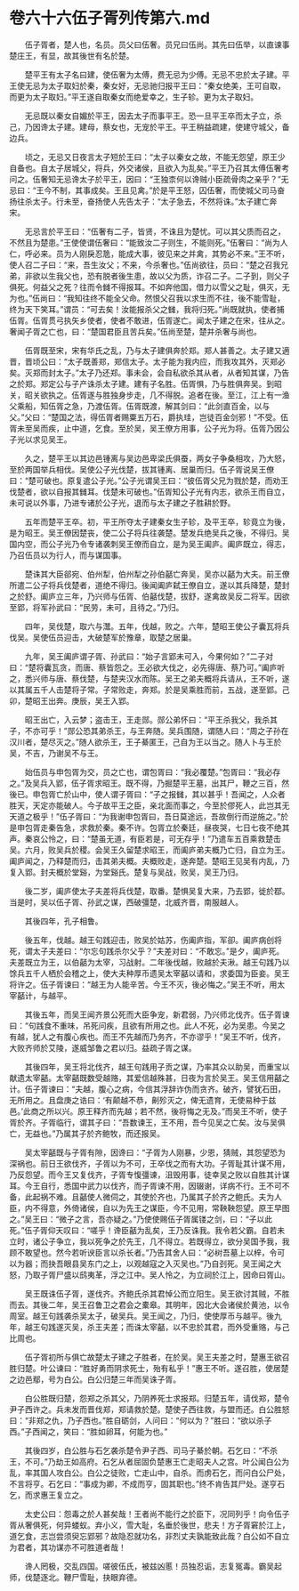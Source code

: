 # 卷六十六伍子胥列传第六.md

　　伍子胥者，楚人也，名员。员父曰伍奢。员兄曰伍尚。其先曰伍举，以直谏事楚庄王，有显，故其後世有名於楚。

　　楚平王有太子名曰建，使伍奢为太傅，费无忌为少傅。无忌不忠於太子建。平王使无忌为太子取妇於秦，秦女好，无忌驰归报平王曰：“秦女绝美，王可自取，而更为太子取妇。”平王遂自取秦女而绝爱幸之，生子轸。更为太子取妇。

　　无忌既以秦女自媚於平王，因去太子而事平王。恐一旦平王卒而太子立，杀己，乃因谗太子建。建母，蔡女也，无宠於平王。平王稍益疏建，使建守城父，备边兵。

　　顷之，无忌又日夜言太子短於王曰：“太子以秦女之故，不能无怨望，原王少自备也。自太子居城父，将兵，外交诸侯，且欲入为乱矣。”平王乃召其太傅伍奢考问之。伍奢知无忌谗太子於平王，因曰：“王独柰何以谗贼小臣疏骨肉之亲乎？”无忌曰：“王今不制，其事成矣。王且见禽。”於是平王怒，囚伍奢，而使城父司马奋扬往杀太子。行未至，奋扬使人先告太子：“太子急去，不然将诛。”太子建亡奔宋。

　　无忌言於平王曰：“伍奢有二子，皆贤，不诛且为楚忧。可以其父质而召之，不然且为楚患。”王使使谓伍奢曰：“能致汝二子则生，不能则死。”伍奢曰：“尚为人仁，呼必来。员为人刚戾忍卼，能成大事，彼见来之并禽，其势必不来。”王不听，使人召二子曰：“来，吾生汝父；不来，今杀奢也。”伍尚欲往，员曰：“楚之召我兄弟，非欲以生我父也，恐有脱者後生患，故以父为质，诈召二子。二子到，则父子俱死。何益父之死？往而令雠不得报耳。不如奔他国，借力以雪父之耻，俱灭，无为也。”伍尚曰：“我知往终不能全父命。然恨父召我以求生而不往，後不能雪耻，终为天下笑耳。”谓员：“可去矣！汝能报杀父之雠，我将归死。”尚既就执，使者捕伍胥。伍胥贯弓执矢乡使者，使者不敢进，伍胥遂亡。闻太子建之在宋，往从之。奢闻子胥之亡也，曰：“楚国君臣且苦兵矣。”伍尚至楚，楚并杀奢与尚也。

　　伍胥既至宋，宋有华氏之乱，乃与太子建俱奔於郑。郑人甚善之。太子建又適晋，晋顷公曰：“太子既善郑，郑信太子。太子能为我内应，而我攻其外，灭郑必矣。灭郑而封太子。”太子乃还郑。事未会，会自私欲杀其从者，从者知其谋，乃告之於郑。郑定公与子产诛杀太子建。建有子名胜。伍胥惧，乃与胜俱奔吴。到昭关，昭关欲执之。伍胥遂与胜独身步走，几不得脱。追者在後。至江，江上有一渔父乘船，知伍胥之急，乃渡伍胥。伍胥既渡，解其剑曰：“此剑直百金，以与父。”父曰：“楚国之法，得伍胥者赐粟五万石，爵执珪，岂徒百金剑邪！”不受。伍胥未至吴而疾，止中道，乞食。至於吴，吴王僚方用事，公子光为将。伍胥乃因公子光以求见吴王。

　　久之，楚平王以其边邑锺离与吴边邑卑梁氏俱蚕，两女子争桑相攻，乃大怒，至於两国举兵相伐。吴使公子光伐楚，拔其锺离、居巢而归。伍子胥说吴王僚曰：“楚可破也。原复遣公子光。”公子光谓吴王曰：“彼伍胥父兄为戮於楚，而劝王伐楚者，欲以自报其雠耳。伐楚未可破也。”伍胥知公子光有内志，欲杀王而自立，未可说以外事，乃进专诸於公子光，退而与太子建之子胜耕於野。

　　五年而楚平王卒。初，平王所夺太子建秦女生子轸，及平王卒，轸竟立为後，是为昭王。吴王僚因楚丧，使二公子将兵往袭楚。楚发兵绝吴兵之後，不得归。吴国内空，而公子光乃令专诸袭刺吴王僚而自立，是为吴王阖庐。阖庐既立，得志，乃召伍员以为行人，而与谋国事。

　　楚诛其大臣郤宛、伯州犁，伯州犁之孙伯嚭亡奔吴，吴亦以嚭为大夫。前王僚所遣二公子将兵伐楚者，道绝不得归。後闻阖庐弑王僚自立，遂以其兵降楚，楚封之於舒。阖庐立三年，乃兴师与伍胥、伯嚭伐楚，拔舒，遂禽故吴反二将军。因欲至郢，将军孙武曰：“民劳，未可，且待之。”乃归。

　　四年，吴伐楚，取六与灊。五年，伐越，败之。六年，楚昭王使公子囊瓦将兵伐吴。吴使伍员迎击，大破楚军於豫章，取楚之居巢。

　　九年，吴王阖庐谓子胥、孙武曰：“始子言郢未可入，今果何如？”二子对曰：“楚将囊瓦贪，而唐、蔡皆怨之。王必欲大伐之，必先得唐、蔡乃可。”阖庐听之，悉兴师与唐、蔡伐楚，与楚夹汉水而陈。吴王之弟夫概将兵请从，王不听，遂以其属五千人击楚将子常。子常败走，奔郑。於是吴乘胜而前，五战，遂至郢。己卯，楚昭王出奔。庚辰，吴王入郢。

　　昭王出亡，入云梦；盗击王，王走郧。郧公弟怀曰：“平王杀我父，我杀其子，不亦可乎！”郧公恐其弟杀王，与王奔随。吴兵围随，谓随人曰：“周之子孙在汉川者，楚尽灭之。”随人欲杀王，王子綦匿王，己自为王以当之。随人卜与王於吴，不吉，乃谢吴不与王。

　　始伍员与申包胥为交，员之亡也，谓包胥曰：“我必覆楚。”包胥曰：“我必存之。”及吴兵入郢，伍子胥求昭王。既不得，乃掘楚平王墓，出其尸，鞭之三百，然後已。申包胥亡於山中，使人谓子胥曰：“子之报雠，其以甚乎！吾闻之，人众者胜天，天定亦能破人。今子故平王之臣，亲北面而事之，今至於僇死人，此岂其无天道之极乎！”伍子胥曰：“为我谢申包胥曰，吾日莫途远，吾故倒行而逆施之。”於是申包胥走秦告急，求救於秦。秦不许。包胥立於秦廷，昼夜哭，七日七夜不绝其声。秦哀公怜之，曰：“楚虽无道，有臣若是，可无存乎！”乃遣车五百乘救楚击吴。六月，败吴兵於稷。会吴王久留楚求昭王，而阖庐弟夫概乃亡归，自立为王。阖庐闻之，乃释楚而归，击其弟夫概。夫概败走，遂奔楚。楚昭王见吴有内乱，乃复入郢。封夫概於堂谿，为堂谿氏。楚复与吴战，败吴，吴王乃归。

　　後二岁，阖庐使太子夫差将兵伐楚，取番。楚惧吴复大来，乃去郢，徙於鄀。当是时，吴以伍子胥、孙武之谋，西破彊楚，北威齐晋，南服越人。

　　其後四年，孔子相鲁。

　　後五年，伐越。越王句践迎击，败吴於姑苏，伤阖庐指，军卻。阖庐病创将死，谓太子夫差曰：“尔忘句践杀尔父乎？”夫差对曰：“不敢忘。”是夕，阖庐死。夫差既立为王，以伯嚭为太宰，习战射。二年後伐越，败越於夫湫。越王句践乃以馀兵五千人栖於会稽之上，使大夫种厚币遗吴太宰嚭以请和，求委国为臣妾。吴王将许之。伍子胥谏曰：“越王为人能辛苦。今王不灭，後必悔之。”吴王不听，用太宰嚭计，与越平。

　　其後五年，而吴王闻齐景公死而大臣争宠，新君弱，乃兴师北伐齐。伍子胥谏曰：“句践食不重味，吊死问疾，且欲有所用之也。此人不死，必为吴患。今吴之有越，犹人之有腹心疾也。而王不先越而乃务齐，不亦谬乎！”吴王不听，伐齐，大败齐师於艾陵，遂威邹鲁之君以归。益疏子胥之谋。

　　其後四年，吴王将北伐齐，越王句践用子贡之谋，乃率其众以助吴，而重宝以献遗太宰嚭。太宰嚭既数受越赂，其爱信越殊甚，日夜为言於吴王。吴王信用嚭之计。伍子胥谏曰：“夫越，腹心之病，今信其浮辞诈伪而贪齐。破齐，譬犹石田，无所用之。且盘庚之诰曰：‘有颠越不恭，劓殄灭之，俾无遗育，无使易种于兹邑。’此商之所以兴。原王释齐而先越；若不然，後将悔之无及。”而吴王不听，使子胥於齐。子胥临行，谓其子曰：“吾数谏王，王不用，吾今见吴之亡矣。汝与吴俱亡，无益也。”乃属其子於齐鲍牧，而还报吴。

　　吴太宰嚭既与子胥有隙，因谗曰：“子胥为人刚暴，少恩，猜贼，其怨望恐为深祸也。前日王欲伐齐，子胥以为不可，王卒伐之而有大功。子胥耻其计谋不用，乃反怨望。而今王又复伐齐，子胥专愎彊谏，沮毁用事，徒幸吴之败以自胜其计谋耳。今王自行，悉国中武力以伐齐，而子胥谏不用，因辍谢，详病不行。王不可不备，此起祸不难。且嚭使人微伺之，其使於齐也，乃属其子於齐之鲍氏。夫为人臣，内不得意，外倚诸侯，自以为先王之谋臣，今不见用，常鞅鞅怨望。原王早图之。”吴王曰：“微子之言，吾亦疑之。”乃使使赐伍子胥属镂之剑，曰：“子以此死。”伍子胥仰天叹曰：“嗟乎！谗臣嚭为乱矣，王乃反诛我。我令若父霸。自若未立时，诸公子争立，我以死争之於先王，几不得立。若既得立，欲分吴国予我，我顾不敢望也。然今若听谀臣言以杀长者。”乃告其舍人曰：“必树吾墓上以梓，令可以为器；而抉吾眼县吴东门之上，以观越寇之入灭吴也。”乃自刭死。吴王闻之大怒，乃取子胥尸盛以鸱夷革，浮之江中。吴人怜之，为立祠於江上，因命曰胥山。

　　吴王既诛伍子胥，遂伐齐。齐鲍氏杀其君悼公而立阳生。吴王欲讨其贼，不胜而去。其後二年，吴王召鲁卫之君会之橐皋。其明年，因北大会诸侯於黄池，以令周室。越王句践袭杀吴太子，破吴兵。吴王闻之，乃归，使使厚币与越平。後九年，越王句践遂灭吴，杀王夫差；而诛太宰嚭，以不忠於其君，而外受重赂，与己比周也。

　　伍子胥初所与俱亡故楚太子建之子胜者，在於吴。吴王夫差之时，楚惠王欲召胜归楚。叶公谏曰：“胜好勇而阴求死士，殆有私乎！”惠王不听。遂召胜，使居楚之边邑鄢，号为白公。白公归楚三年而吴诛子胥。

　　白公胜既归楚，怨郑之杀其父，乃阴养死士求报郑。归楚五年，请伐郑，楚令尹子西许之。兵未发而晋伐郑，郑请救於楚。楚使子西往救，与盟而还。白公胜怒曰：“非郑之仇，乃子西也。”胜自砺剑，人问曰：“何以为？”胜曰：“欲以杀子西。”子西闻之，笑曰：“胜如卵耳，何能为也。”

　　其後四岁，白公胜与石乞袭杀楚令尹子西、司马子綦於朝。石乞曰：“不杀王，不可。”乃劫王如高府。石乞从者屈固负楚惠王亡走昭夫人之宫。叶公闻白公为乱，率其国人攻白公。白公之徒败，亡走山中，自杀。而虏石乞，而问白公尸处，不言将亨。石乞曰：“事成为卿，不成而亨，固其职也。”终不肯告其尸处。遂亨石乞，而求惠王复立之。

　　太史公曰：怨毒之於人甚矣哉！王者尚不能行之於臣下，况同列乎！向令伍子胥从奢俱死，何异蝼蚁。弃小义，雪大耻，名垂於後世，悲夫！方子胥窘於江上，道乞食，志岂尝须臾忘郢邪？故隐忍就功名，非烈丈夫孰能致此哉？白公如不自立为君者，其功谋亦不可胜道者哉！

　　谗人罔极，交乱四国。嗟彼伍氏，被兹凶慝！员独忍诟，志复冤毒。霸吴起师，伐楚逐北。鞭尸雪耻，抉眼弃德。